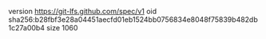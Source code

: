 version https://git-lfs.github.com/spec/v1
oid sha256:b28fbf3e28a04451aecfd01eb1524bb0756834e8048f75839b482db1c27a00b4
size 1060
